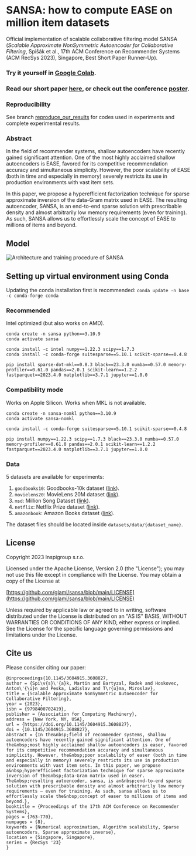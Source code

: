 <!--
Copyright 2023 Inspigroup s.r.o.

Licensed under the Apache License, Version 2.0 (the "License"); you may not use this file except in compliance with the License. You may obtain a copy of the License at

https://github.com/glami/sansa/blob/main/LICENSE

Unless required by applicable law or agreed to in writing, software distributed under the License is distributed on an "AS IS" BASIS, WITHOUT WARRANTIES OR CONDITIONS OF ANY KIND, either express or implied. See the License for the specific language governing permissions and limitations under the License.
-->
# SANSA: how to compute EASE on million item datasets

Official implementation of scalable collaborative filtering model SANSA (*Scalable Approximate NonSymmetric Autoencoder for Collaborative Filtering*, Spišák et al., 17th ACM Conference on Recommender Systems (ACM RecSys 2023), Singapore, Best Short Paper Runner-Up). 

### Try it yourself in [Google Colab](https://colab.research.google.com/drive/1ktQMuROR7Z528JKJDQh3GdTatDmWbDHQ?usp=sharing).

### Read our short paper [here](https://dl.acm.org/doi/10.1145/3604915.3608827), or check out the conference [poster](https://github.com/glami/sansa/blob/main/poster.pdf).

### Reproducibility
See branch [reproduce_our_results](https://github.com/glami/sansa/tree/reproduce_our_results) for codes used in experiments and complete experimental results. 

### Abstract
In the field of recommender systems, shallow autoencoders have recently gained significant attention. One of the most highly acclaimed shallow autoencoders is EASE, favored for its competitive recommendation accuracy and simultaneous simplicity. However, the poor scalability of EASE (both in time and especially in memory) severely restricts its use in production environments with vast item sets.

In this paper, we propose a hyperefficient factorization technique for sparse approximate inversion of the data-Gram matrix used in EASE. The resulting autoencoder, SANSA, is an end-to-end sparse solution with prescribable density and almost arbitrarily low memory requirements (even for training). As such, SANSA allows us to effortlessly scale the concept of EASE to millions of items and beyond.

## Model
![Architecture and training procedure of SANSA](https://github.com/glami/sansa/blob/main/sansa.png)

## Setting up virtual environment using Conda
Updating the conda installation first is recommended: `conda update -n base -c conda-forge conda`

### Recommended
Intel optimized (but also works on AMD).
```
conda create -n sansa python==3.10.9
conda activate sansa

conda install -c intel numpy==1.22.3 scipy==1.7.3
conda install -c conda-forge suitesparse==5.10.1 scikit-sparse==0.4.8

pip install sparse-dot-mkl==0.8.3 black==23.3.0 numba==0.57.0 memory-profiler==0.61.0 pandas==2.0.1 scikit-learn==1.2.2 fastparquet==2023.4.0 matplotlib==3.7.1 jupyter==1.0.0
```

### Compatibility mode
Works on Apple Silicon. Works when MKL is not available.
```
conda create -n sansa-nomkl python==3.10.9
conda activate sansa-nomkl

conda install -c conda-forge suitesparse==5.10.1 scikit-sparse==0.4.8

pip install numpy==1.22.3 scipy==1.7.3 black==23.3.0 numba==0.57.0 memory-profiler==0.61.0 pandas==2.0.1 scikit-learn==1.2.2 fastparquet==2023.4.0 matplotlib==3.7.1 jupyter==1.0.0
```

### Data
5 datasets are available for experiments:
1. `goodbooks10`: Goodbooks-10k dataset ([link](https://github.com/zygmuntz/goodbooks-10k)).
2. `movielens20`: MovieLens 20M dataset ([link](https://www.kaggle.com/datasets/grouplens/movielens-20m-dataset)).
3. `msd`: Million Song Dataset ([link](https://www.kaggle.com/competitions/msdchallenge/data)).
4. `netflix`: Netflix Prize dataset ([link](https://www.kaggle.com/datasets/netflix-inc/netflix-prize-data)).
5. `amazonbook`: Amazon Books dataset ([link](https://github.com/kuandeng/LightGCN/tree/master/Data/amazon-book)).

The dataset files should be located inside `datasets/data/{dataset_name}`.

## License
Copyright 2023 Inspigroup s.r.o.

Licensed under the Apache License, Version 2.0 (the "License");
you may not use this file except in compliance with the License.
You may obtain a copy of the License at

[https://github.com/glami/sansa/blob/main/LICENSE](https://github.com/glami/sansa/blob/main/LICENSE)

Unless required by applicable law or agreed to in writing, software
distributed under the License is distributed on an "AS IS" BASIS,
WITHOUT WARRANTIES OR CONDITIONS OF ANY KIND, either express or implied.
See the License for the specific language governing permissions and
limitations under the License.

## Cite us
Please consider citing our paper:
```
@inproceedings{10.1145/3604915.3608827,
author = {Spi\v{s}\'{a}k, Martin and Bartyzal, Radek and Hoskovec, Anton\'{\i}n and Peska, Ladislav and T\r{u}ma, Miroslav},
title = {Scalable Approximate NonSymmetric Autoencoder for Collaborative Filtering},
year = {2023},
isbn = {9798400702419},
publisher = {Association for Computing Machinery},
address = {New York, NY, USA},
url = {https://doi.org/10.1145/3604915.3608827},
doi = {10.1145/3604915.3608827},
abstract = {In the&nbsp;field of recommender systems, shallow autoencoders have recently gained significant attention. One of the&nbsp;most highly acclaimed shallow autoencoders is easer, favored for its competitive recommendation accuracy and simultaneous simplicity. However, the&nbsp;poor scalability of easer (both in time and especially in memory) severely restricts its use in production environments with vast item sets. In this paper, we propose a&nbsp;hyperefficient factorization technique for sparse approximate inversion of the&nbsp;data-Gram matrix used in easer. The&nbsp;resulting autoencoder, sansa, is an&nbsp;end-to-end sparse solution with prescribable density and almost arbitrarily low memory requirements — even for training. As such, sansa allows us to effortlessly scale the&nbsp;concept of easer to millions of items and beyond.},
booktitle = {Proceedings of the 17th ACM Conference on Recommender Systems},
pages = {763–770},
numpages = {8},
keywords = {Numerical approximation, Algorithm scalability, Sparse autoencoders, Sparse approximate inverse},
location = {Singapore, Singapore},
series = {RecSys '23}
}
```
